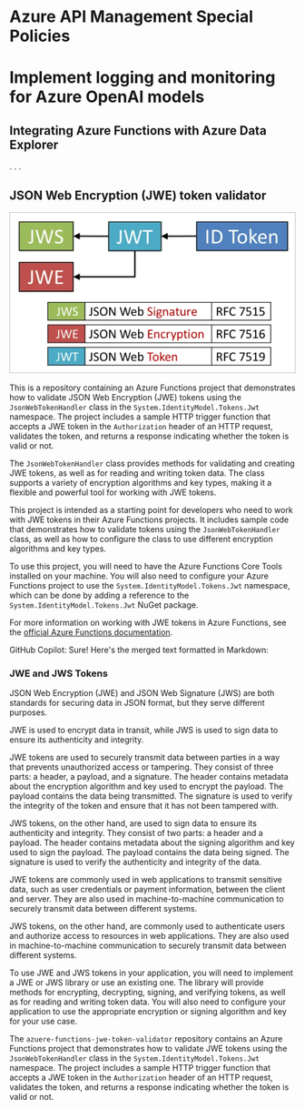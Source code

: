 # Azure API Management Special Policies
# Implement logging and monitoring for Azure OpenAI models



## Integrating Azure Functions with Azure Data Explorer


.
.
.







## JSON Web Encryption (JWE) token validator
![AKS Scaling](assets/jwe.webp)

This is a repository containing an Azure Functions project that demonstrates how to validate JSON Web Encryption (JWE) tokens using the `JsonWebTokenHandler` class in the `System.IdentityModel.Tokens.Jwt` namespace. The project includes a sample HTTP trigger function that accepts a JWE token in the `Authorization` header of an HTTP request, validates the token, and returns a response indicating whether the token is valid or not.

The `JsonWebTokenHandler` class provides methods for validating and creating JWE tokens, as well as for reading and writing token data. The class supports a variety of encryption algorithms and key types, making it a flexible and powerful tool for working with JWE tokens.

This project is intended as a starting point for developers who need to work with JWE tokens in their Azure Functions projects. It includes sample code that demonstrates how to validate tokens using the `JsonWebTokenHandler` class, as well as how to configure the class to use different encryption algorithms and key types.

To use this project, you will need to have the Azure Functions Core Tools installed on your machine. You will also need to configure your Azure Functions project to use the `System.IdentityModel.Tokens.Jwt` namespace, which can be done by adding a reference to the `System.IdentityModel.Tokens.Jwt` NuGet package.

For more information on working with JWE tokens in Azure Functions, see the [official Azure Functions documentation](https://docs.microsoft.com/en-us/azure/azure-functions/functions-bindings-jwt-token).


GitHub Copilot: Sure! Here's the merged text formatted in Markdown:

### JWE and JWS Tokens

JSON Web Encryption (JWE) and JSON Web Signature (JWS) are both standards for securing data in JSON format, but they serve different purposes.

JWE is used to encrypt data in transit, while JWS is used to sign data to ensure its authenticity and integrity.

JWE tokens are used to securely transmit data between parties in a way that prevents unauthorized access or tampering. They consist of three parts: a header, a payload, and a signature. The header contains metadata about the encryption algorithm and key used to encrypt the payload. The payload contains the data being transmitted. The signature is used to verify the integrity of the token and ensure that it has not been tampered with.

JWS tokens, on the other hand, are used to sign data to ensure its authenticity and integrity. They consist of two parts: a header and a payload. The header contains metadata about the signing algorithm and key used to sign the payload. The payload contains the data being signed. The signature is used to verify the authenticity and integrity of the data.

JWE tokens are commonly used in web applications to transmit sensitive data, such as user credentials or payment information, between the client and server. They are also used in machine-to-machine communication to securely transmit data between different systems.

JWS tokens, on the other hand, are commonly used to authenticate users and authorize access to resources in web applications. They are also used in machine-to-machine communication to securely transmit data between different systems.

To use JWE and JWS tokens in your application, you will need to implement a JWE or JWS library or use an existing one. The library will provide methods for encrypting, decrypting, signing, and verifying tokens, as well as for reading and writing token data. You will also need to configure your application to use the appropriate encryption or signing algorithm and key for your use case.

The `azuere-functions-jwe-token-validator` repository contains an Azure Functions project that demonstrates how to validate JWE tokens using the `JsonWebTokenHandler` class in the `System.IdentityModel.Tokens.Jwt` namespace. The project includes a sample HTTP trigger function that accepts a JWE token in the `Authorization` header of an HTTP request, validates the token, and returns a response indicating whether the token is valid or not.
